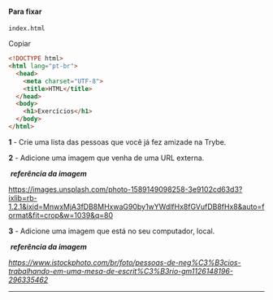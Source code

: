 #### Para fixar

```
index.html
```

Copiar

```html
<!DOCTYPE html>
<html lang="pt-br">
  <head>
    <meta charset="UTF-8">
    <title>HTML</title>
  </head>
  <body>
    <h1>Exercícios</h1>
  </body>
</html>
```

**1** - Crie uma lista das pessoas que você já fez amizade na Trybe.

**2** - Adicione uma imagem que venha de uma URL externa.

​	_**referência da imagem**_

https://images.unsplash.com/photo-1589149098258-3e9102cd63d3?ixlib=rb-1.2.1&ixid=MnwxMjA3fDB8MHxwaG90by1wYWdlfHx8fGVufDB8fHx8&auto=format&fit=crop&w=1039&q=80

**3** - Adicione uma imagem que está no seu computador, local.

​	_**referência da imagem**_

*https://www.istockphoto.com/br/foto/pessoas-de-neg%C3%B3cios-trabalhando-em-uma-mesa-de-escrit%C3%B3rio-gm1126148196-296335462*

------